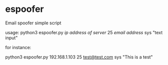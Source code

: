 # espoofer
Email spoofer simple script

usage: python3 espoofer.py *ip address of server* 25 *email address* sys "text input"

for instance:

python3 espoofer.py 192.168.1.103 25 test@test.com sys "This is a test"
